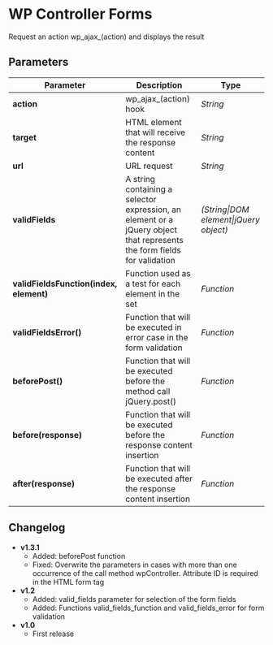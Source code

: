 # WP Controller Forms
Request an action wp_ajax_(action) and displays the result<br>

<h2>Parameters</h2>
<table>
	<thead>
		<tr>
			<th>Parameter</th>
			<th>Description</th>
			<th>Type</th>
		</tr>
	</thead>
	<tbody>
		<tr>
			<td><strong>action</strong></td>
			<td>wp_ajax_(action) hook</td>
			<td><em>String</em></td>
		</tr>
		<tr>
			<td><strong>target</strong></td>
			<td>HTML element that will receive the response content</td>
			<td><em>String</em></td>
		</tr>
		<tr>
			<td><strong>url</strong></td>
			<td>URL request</td>
			<td><em>String</em></td>
		</tr>
		<tr>
			<td><strong>validFields</strong></td>
			<td>A string containing a selector expression, an element or a jQuery object that represents the form fields for validation</td>
			<td><em>(String|DOM element|jQuery object)</em></td>
		</tr>
		<tr>
			<td><strong>validFieldsFunction(index, element)</strong></td>
			<td>Function used as a test for each element in the set</td>
			<td><em>Function</em></td>
		</tr>
		<tr>
			<td><strong>validFieldsError()</strong></td>
			<td>Function that will be executed in error case in the form validation</td>
			<td><em>Function</em></td>
		</tr>
		<tr>
			<td><strong>beforePost()</strong></td>
			<td>Function that will be executed before the method call jQuery.post()</td>
			<td><em>Function</em></td>
		</tr>
		<tr>
			<td><strong>before(response)</strong></td>
			<td>Function that will be executed before the response content insertion</td>
			<td><em>Function</em></td>
		</tr>
		<tr>
			<td><strong>after(response)</strong></td>
			<td>Function that will be executed after the response content insertion</td>
			<td><em>Function</em></td>
		</tr>
	</tbody>
</table>
<h2>Changelog</h2>
<ul>
	<li>
		<strong>v1.3.1</strong>
		<ul>
			<li>Added: beforePost function</li>
			<li>Fixed: Overwrite the parameters in cases with more than one occurrence of the call method
				wpController. Attribute ID is required in the HTML form tag</li>
		</ul>
	</li>
	<li>
		<strong>v1.2</strong>
		<ul>
			<li>Added: valid_fields parameter for selection of the form fields</li>
			<li>Added: Functions valid_fields_function and valid_fields_error for form validation</li>
		</ul>
	</li>
	<li>
		<strong>v1.0</strong>
		<ul>
			<li>First release</li>
		</ul>
	</li>
</ul>
